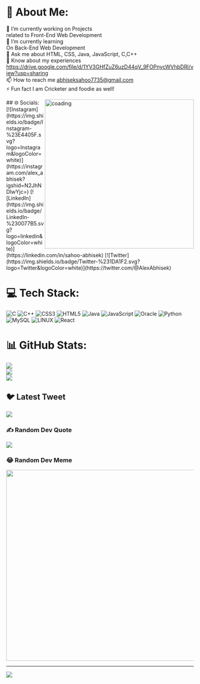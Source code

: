 # 💫 About Me:
🔭 I’m currently working on Projects <br>related to Front-End Web Development<br>🌱 I’m currently learning <br>On Back-End Web Development<br>💬 Ask me about HTML, CSS, Java, JavaScript, C,C++<br>📄 Know about my experiences <br>https://drive.google.com/file/d/1YV3GHfZuZ6uzD44qV_9FOPnycWVhbDRl/view?usp=sharing<br>📫 How to reach me abhiseksahoo7735@gmail.com<br>⚡ Fun fact I am Cricketer and foodie as well!

<img align="right" alt="coading" width="400" src="https://media1.tenor.com/images/cd37fa49c983ac905df0016fd5b6a2ee/tenor.gif?itemid=13165216.gif">
## 🌐 Socials:
[![Instagram](https://img.shields.io/badge/Instagram-%23E4405F.svg?logo=Instagram&logoColor=white)](https://instagram.com/alex_abhisek?igshid=N2JhNDIwYjc=) [![LinkedIn](https://img.shields.io/badge/LinkedIn-%230077B5.svg?logo=linkedin&logoColor=white)](https://linkedin.com/in/sahoo-abhisek) [![Twitter](https://img.shields.io/badge/Twitter-%231DA1F2.svg?logo=Twitter&logoColor=white)](https://twitter.com/@AlexAbhisek) 

# 💻 Tech Stack:
![C](https://img.shields.io/badge/c-%2300599C.svg?style=for-the-badge&logo=c&logoColor=white) ![C++](https://img.shields.io/badge/c++-%2300599C.svg?style=for-the-badge&logo=c%2B%2B&logoColor=white) ![CSS3](https://img.shields.io/badge/css3-%231572B6.svg?style=for-the-badge&logo=css3&logoColor=white) ![HTML5](https://img.shields.io/badge/html5-%23E34F26.svg?style=for-the-badge&logo=html5&logoColor=white) ![Java](https://img.shields.io/badge/java-%23ED8B00.svg?style=for-the-badge&logo=java&logoColor=white) ![JavaScript](https://img.shields.io/badge/javascript-%23323330.svg?style=for-the-badge&logo=javascript&logoColor=%23F7DF1E) ![Oracle](https://img.shields.io/badge/Oracle-F80000?style=for-the-badge&logo=oracle&logoColor=white) ![Python](https://img.shields.io/badge/python-3670A0?style=for-the-badge&logo=python&logoColor=ffdd54) ![MySQL](https://img.shields.io/badge/mysql-%2300f.svg?style=for-the-badge&logo=mysql&logoColor=white) ![LINUX](https://img.shields.io/badge/Linux-FCC624?style=for-the-badge&logo=linux&logoColor=black) ![React](https://img.shields.io/badge/react-%2320232a.svg?style=for-the-badge&logo=react&logoColor=%2361DAFB)
# 📊 GitHub Stats:
![](https://github-readme-stats.vercel.app/api?username=i-Abhisek&theme=radical&hide_border=true&include_all_commits=true&count_private=true)<br/>
![](https://github-readme-streak-stats.herokuapp.com/?user=i-Abhisek&theme=radical&hide_border=true)<br/>
![](https://github-readme-stats.vercel.app/api/top-langs/?username=i-Abhisek&theme=radical&hide_border=true&include_all_commits=true&count_private=true&layout=compact)

## 🐦 Latest Tweet
[![](https://gtce.itsvg.in/api?username=@AlexAbhisek)](https://github.com/VishwaGauravIn/github-twitter-card-embed)

### ✍ Random Dev Quote
![](https://quotes-github-readme.vercel.app/api?type=horizontal&theme=radical)

### 😂 Random Dev Meme
<img src="https://random-memer.herokuapp.com/" width="512px"/>

---
[![](https://visitcount.itsvg.in/api?id=i-Abhisek&icon=0&color=0)](https://visitcount.itsvg.in)

<!-- Proudly created with GPRM ( https://gprm.itsvg.in ) -->
